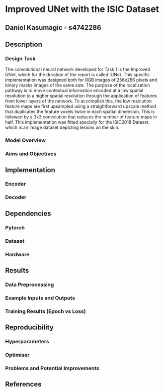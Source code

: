 # Improved UNet with the ISIC Dataset
## Daniel Kasumagic - s4742286

##  Description
### Design Task
The convolutional neural network developed for Task 1 is the Improved UNet, which for the duration of the report is called IUNet. This specific implementation was designed both for RGB images of 256x256 pixels and binary masks images of the same size. The purpose of the localization pathway is to move contextual information encoded at a low spatial resolution to a higher spatial resolution through the application of features from lower layers of the network. To accomplish this, the low resolution feature maps are first upsampled using a straightforward upscale method that duplicates the feature voxels twice in each spatial dimension. This is followed by a 3x3 convolution that reduces the number of feature maps in half. This implementation was fitted specially for the ISIC2018 Dataset, which is an image dataset depicting lesions on the skin.


### Model Overview

### Aims and Objectives

## Implementation
### Encoder

### Decoder

## Dependencies
### Pytorch

### Dataset

### Hardware

## Results
### Data Preprocessing

### Example Inputs and Outputs

### Training Results (Epoch vs Loss)

## Reproducibility
### Hyperparameters

### Optimiser

### Problems and Potential Improvements

## References
